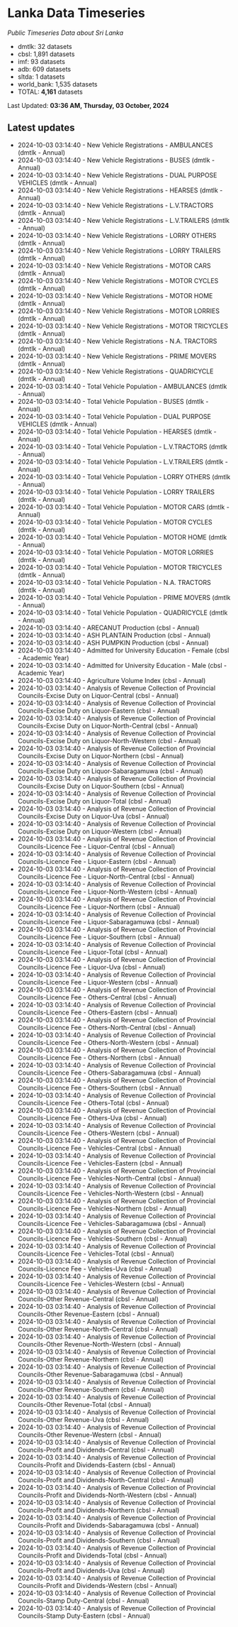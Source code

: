 # Lanka Data Timeseries
*Public Timeseries Data about Sri Lanka*

* dmtlk: 32 datasets
* cbsl: 1,891 datasets
* imf: 93 datasets
* adb: 609 datasets
* sltda: 1 datasets
* world_bank: 1,535 datasets
* TOTAL: **4,161** datasets

Last Updated: **03:36 AM, Thursday, 03 October, 2024**

## Latest updates

* 2024-10-03 03:14:40 - New Vehicle Registrations - AMBULANCES (dmtlk - Annual)
* 2024-10-03 03:14:40 - New Vehicle Registrations - BUSES (dmtlk - Annual)
* 2024-10-03 03:14:40 - New Vehicle Registrations - DUAL PURPOSE VEHICLES (dmtlk - Annual)
* 2024-10-03 03:14:40 - New Vehicle Registrations - HEARSES (dmtlk - Annual)
* 2024-10-03 03:14:40 - New Vehicle Registrations - L.V.TRACTORS (dmtlk - Annual)
* 2024-10-03 03:14:40 - New Vehicle Registrations - L.V.TRAILERS (dmtlk - Annual)
* 2024-10-03 03:14:40 - New Vehicle Registrations - LORRY OTHERS (dmtlk - Annual)
* 2024-10-03 03:14:40 - New Vehicle Registrations - LORRY TRAILERS (dmtlk - Annual)
* 2024-10-03 03:14:40 - New Vehicle Registrations - MOTOR CARS (dmtlk - Annual)
* 2024-10-03 03:14:40 - New Vehicle Registrations - MOTOR CYCLES (dmtlk - Annual)
* 2024-10-03 03:14:40 - New Vehicle Registrations - MOTOR HOME (dmtlk - Annual)
* 2024-10-03 03:14:40 - New Vehicle Registrations - MOTOR LORRIES (dmtlk - Annual)
* 2024-10-03 03:14:40 - New Vehicle Registrations - MOTOR TRICYCLES (dmtlk - Annual)
* 2024-10-03 03:14:40 - New Vehicle Registrations - N.A. TRACTORS (dmtlk - Annual)
* 2024-10-03 03:14:40 - New Vehicle Registrations - PRIME MOVERS (dmtlk - Annual)
* 2024-10-03 03:14:40 - New Vehicle Registrations - QUADRICYCLE (dmtlk - Annual)
* 2024-10-03 03:14:40 - Total Vehicle Population - AMBULANCES (dmtlk - Annual)
* 2024-10-03 03:14:40 - Total Vehicle Population - BUSES (dmtlk - Annual)
* 2024-10-03 03:14:40 - Total Vehicle Population - DUAL PURPOSE VEHICLES (dmtlk - Annual)
* 2024-10-03 03:14:40 - Total Vehicle Population - HEARSES (dmtlk - Annual)
* 2024-10-03 03:14:40 - Total Vehicle Population - L.V.TRACTORS (dmtlk - Annual)
* 2024-10-03 03:14:40 - Total Vehicle Population - L.V.TRAILERS (dmtlk - Annual)
* 2024-10-03 03:14:40 - Total Vehicle Population - LORRY OTHERS (dmtlk - Annual)
* 2024-10-03 03:14:40 - Total Vehicle Population - LORRY TRAILERS (dmtlk - Annual)
* 2024-10-03 03:14:40 - Total Vehicle Population - MOTOR CARS (dmtlk - Annual)
* 2024-10-03 03:14:40 - Total Vehicle Population - MOTOR CYCLES (dmtlk - Annual)
* 2024-10-03 03:14:40 - Total Vehicle Population - MOTOR HOME (dmtlk - Annual)
* 2024-10-03 03:14:40 - Total Vehicle Population - MOTOR LORRIES (dmtlk - Annual)
* 2024-10-03 03:14:40 - Total Vehicle Population - MOTOR TRICYCLES (dmtlk - Annual)
* 2024-10-03 03:14:40 - Total Vehicle Population - N.A. TRACTORS (dmtlk - Annual)
* 2024-10-03 03:14:40 - Total Vehicle Population - PRIME MOVERS (dmtlk - Annual)
* 2024-10-03 03:14:40 - Total Vehicle Population - QUADRICYCLE (dmtlk - Annual)
* 2024-10-03 03:14:40 - ARECANUT Production (cbsl - Annual)
* 2024-10-03 03:14:40 - ASH PLANTAIN Production (cbsl - Annual)
* 2024-10-03 03:14:40 - ASH PUMPKIN Production (cbsl - Annual)
* 2024-10-03 03:14:40 - Admitted for University Education - Female (cbsl - Academic Year)
* 2024-10-03 03:14:40 - Admitted for University Education - Male (cbsl - Academic Year)
* 2024-10-03 03:14:40 - Agriculture Volume Index (cbsl - Annual)
* 2024-10-03 03:14:40 - Analysis of Revenue Collection of Provincial Councils-Excise Duty on Liquor-Central (cbsl - Annual)
* 2024-10-03 03:14:40 - Analysis of Revenue Collection of Provincial Councils-Excise Duty on Liquor-Eastern (cbsl - Annual)
* 2024-10-03 03:14:40 - Analysis of Revenue Collection of Provincial Councils-Excise Duty on Liquor-North-Central (cbsl - Annual)
* 2024-10-03 03:14:40 - Analysis of Revenue Collection of Provincial Councils-Excise Duty on Liquor-North-Western (cbsl - Annual)
* 2024-10-03 03:14:40 - Analysis of Revenue Collection of Provincial Councils-Excise Duty on Liquor-Northern (cbsl - Annual)
* 2024-10-03 03:14:40 - Analysis of Revenue Collection of Provincial Councils-Excise Duty on Liquor-Sabaragamuwa (cbsl - Annual)
* 2024-10-03 03:14:40 - Analysis of Revenue Collection of Provincial Councils-Excise Duty on Liquor-Southern (cbsl - Annual)
* 2024-10-03 03:14:40 - Analysis of Revenue Collection of Provincial Councils-Excise Duty on Liquor-Total (cbsl - Annual)
* 2024-10-03 03:14:40 - Analysis of Revenue Collection of Provincial Councils-Excise Duty on Liquor-Uva (cbsl - Annual)
* 2024-10-03 03:14:40 - Analysis of Revenue Collection of Provincial Councils-Excise Duty on Liquor-Western (cbsl - Annual)
* 2024-10-03 03:14:40 - Analysis of Revenue Collection of Provincial Councils-Licence Fee - Liquor-Central (cbsl - Annual)
* 2024-10-03 03:14:40 - Analysis of Revenue Collection of Provincial Councils-Licence Fee - Liquor-Eastern (cbsl - Annual)
* 2024-10-03 03:14:40 - Analysis of Revenue Collection of Provincial Councils-Licence Fee - Liquor-North-Central (cbsl - Annual)
* 2024-10-03 03:14:40 - Analysis of Revenue Collection of Provincial Councils-Licence Fee - Liquor-North-Western (cbsl - Annual)
* 2024-10-03 03:14:40 - Analysis of Revenue Collection of Provincial Councils-Licence Fee - Liquor-Northern (cbsl - Annual)
* 2024-10-03 03:14:40 - Analysis of Revenue Collection of Provincial Councils-Licence Fee - Liquor-Sabaragamuwa (cbsl - Annual)
* 2024-10-03 03:14:40 - Analysis of Revenue Collection of Provincial Councils-Licence Fee - Liquor-Southern (cbsl - Annual)
* 2024-10-03 03:14:40 - Analysis of Revenue Collection of Provincial Councils-Licence Fee - Liquor-Total (cbsl - Annual)
* 2024-10-03 03:14:40 - Analysis of Revenue Collection of Provincial Councils-Licence Fee - Liquor-Uva (cbsl - Annual)
* 2024-10-03 03:14:40 - Analysis of Revenue Collection of Provincial Councils-Licence Fee - Liquor-Western (cbsl - Annual)
* 2024-10-03 03:14:40 - Analysis of Revenue Collection of Provincial Councils-Licence Fee - Others-Central (cbsl - Annual)
* 2024-10-03 03:14:40 - Analysis of Revenue Collection of Provincial Councils-Licence Fee - Others-Eastern (cbsl - Annual)
* 2024-10-03 03:14:40 - Analysis of Revenue Collection of Provincial Councils-Licence Fee - Others-North-Central (cbsl - Annual)
* 2024-10-03 03:14:40 - Analysis of Revenue Collection of Provincial Councils-Licence Fee - Others-North-Western (cbsl - Annual)
* 2024-10-03 03:14:40 - Analysis of Revenue Collection of Provincial Councils-Licence Fee - Others-Northern (cbsl - Annual)
* 2024-10-03 03:14:40 - Analysis of Revenue Collection of Provincial Councils-Licence Fee - Others-Sabaragamuwa (cbsl - Annual)
* 2024-10-03 03:14:40 - Analysis of Revenue Collection of Provincial Councils-Licence Fee - Others-Southern (cbsl - Annual)
* 2024-10-03 03:14:40 - Analysis of Revenue Collection of Provincial Councils-Licence Fee - Others-Total (cbsl - Annual)
* 2024-10-03 03:14:40 - Analysis of Revenue Collection of Provincial Councils-Licence Fee - Others-Uva (cbsl - Annual)
* 2024-10-03 03:14:40 - Analysis of Revenue Collection of Provincial Councils-Licence Fee - Others-Western (cbsl - Annual)
* 2024-10-03 03:14:40 - Analysis of Revenue Collection of Provincial Councils-Licence Fee - Vehicles-Central (cbsl - Annual)
* 2024-10-03 03:14:40 - Analysis of Revenue Collection of Provincial Councils-Licence Fee - Vehicles-Eastern (cbsl - Annual)
* 2024-10-03 03:14:40 - Analysis of Revenue Collection of Provincial Councils-Licence Fee - Vehicles-North-Central (cbsl - Annual)
* 2024-10-03 03:14:40 - Analysis of Revenue Collection of Provincial Councils-Licence Fee - Vehicles-North-Western (cbsl - Annual)
* 2024-10-03 03:14:40 - Analysis of Revenue Collection of Provincial Councils-Licence Fee - Vehicles-Northern (cbsl - Annual)
* 2024-10-03 03:14:40 - Analysis of Revenue Collection of Provincial Councils-Licence Fee - Vehicles-Sabaragamuwa (cbsl - Annual)
* 2024-10-03 03:14:40 - Analysis of Revenue Collection of Provincial Councils-Licence Fee - Vehicles-Southern (cbsl - Annual)
* 2024-10-03 03:14:40 - Analysis of Revenue Collection of Provincial Councils-Licence Fee - Vehicles-Total (cbsl - Annual)
* 2024-10-03 03:14:40 - Analysis of Revenue Collection of Provincial Councils-Licence Fee - Vehicles-Uva (cbsl - Annual)
* 2024-10-03 03:14:40 - Analysis of Revenue Collection of Provincial Councils-Licence Fee - Vehicles-Western (cbsl - Annual)
* 2024-10-03 03:14:40 - Analysis of Revenue Collection of Provincial Councils-Other Revenue-Central (cbsl - Annual)
* 2024-10-03 03:14:40 - Analysis of Revenue Collection of Provincial Councils-Other Revenue-Eastern (cbsl - Annual)
* 2024-10-03 03:14:40 - Analysis of Revenue Collection of Provincial Councils-Other Revenue-North-Central (cbsl - Annual)
* 2024-10-03 03:14:40 - Analysis of Revenue Collection of Provincial Councils-Other Revenue-North-Western (cbsl - Annual)
* 2024-10-03 03:14:40 - Analysis of Revenue Collection of Provincial Councils-Other Revenue-Northern (cbsl - Annual)
* 2024-10-03 03:14:40 - Analysis of Revenue Collection of Provincial Councils-Other Revenue-Sabaragamuwa (cbsl - Annual)
* 2024-10-03 03:14:40 - Analysis of Revenue Collection of Provincial Councils-Other Revenue-Southern (cbsl - Annual)
* 2024-10-03 03:14:40 - Analysis of Revenue Collection of Provincial Councils-Other Revenue-Total (cbsl - Annual)
* 2024-10-03 03:14:40 - Analysis of Revenue Collection of Provincial Councils-Other Revenue-Uva (cbsl - Annual)
* 2024-10-03 03:14:40 - Analysis of Revenue Collection of Provincial Councils-Other Revenue-Western (cbsl - Annual)
* 2024-10-03 03:14:40 - Analysis of Revenue Collection of Provincial Councils-Profit and Dividends-Central (cbsl - Annual)
* 2024-10-03 03:14:40 - Analysis of Revenue Collection of Provincial Councils-Profit and Dividends-Eastern (cbsl - Annual)
* 2024-10-03 03:14:40 - Analysis of Revenue Collection of Provincial Councils-Profit and Dividends-North-Central (cbsl - Annual)
* 2024-10-03 03:14:40 - Analysis of Revenue Collection of Provincial Councils-Profit and Dividends-North-Western (cbsl - Annual)
* 2024-10-03 03:14:40 - Analysis of Revenue Collection of Provincial Councils-Profit and Dividends-Northern (cbsl - Annual)
* 2024-10-03 03:14:40 - Analysis of Revenue Collection of Provincial Councils-Profit and Dividends-Sabaragamuwa (cbsl - Annual)
* 2024-10-03 03:14:40 - Analysis of Revenue Collection of Provincial Councils-Profit and Dividends-Southern (cbsl - Annual)
* 2024-10-03 03:14:40 - Analysis of Revenue Collection of Provincial Councils-Profit and Dividends-Total (cbsl - Annual)
* 2024-10-03 03:14:40 - Analysis of Revenue Collection of Provincial Councils-Profit and Dividends-Uva (cbsl - Annual)
* 2024-10-03 03:14:40 - Analysis of Revenue Collection of Provincial Councils-Profit and Dividends-Western (cbsl - Annual)
* 2024-10-03 03:14:40 - Analysis of Revenue Collection of Provincial Councils-Stamp Duty-Central (cbsl - Annual)
* 2024-10-03 03:14:40 - Analysis of Revenue Collection of Provincial Councils-Stamp Duty-Eastern (cbsl - Annual)
